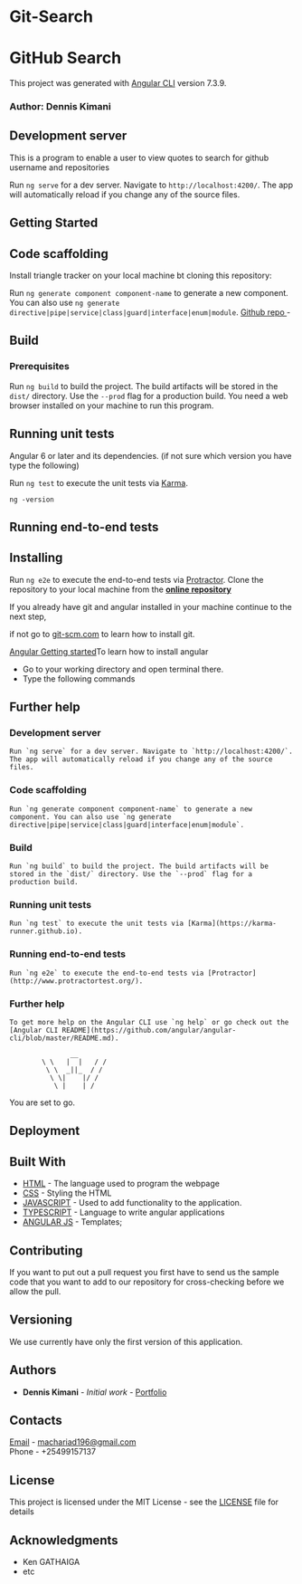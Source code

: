 # Git-Search
# GitHub Search

This project was generated with [Angular CLI](https://github.com/angular/angular-cli) version 7.3.9.
### Author: Dennis Kimani

## Development server
This is a program to enable a user to view quotes to search for github username and repositories

Run `ng serve` for a dev server. Navigate to `http://localhost:4200/`. The app will automatically reload if you change any of the source files.
## Getting Started

## Code scaffolding
Install triangle tracker on your local machine bt cloning this repository:

Run `ng generate component component-name` to generate a new component. You can also use `ng generate directive|pipe|service|class|guard|interface|enum|module`.
[Github repo ](https://github.com/dennis027/Github-Search.git) - 

## Build
### Prerequisites

Run `ng build` to build the project. The build artifacts will be stored in the `dist/` directory. Use the `--prod` flag for a production build.
You need a web browser installed on your machine to run this program.

## Running unit tests
Angular 6 or later and its dependencies.
(if not sure which version you have type the following)

Run `ng test` to execute the unit tests via [Karma](https://karma-runner.github.io).
```
ng -version
```

## Running end-to-end tests
## Installing

Run `ng e2e` to execute the end-to-end tests via [Protractor](http://www.protractortest.org/).
Clone the repository to your local machine from the **[online repository]()**

If you already have git and angular installed in your machine continue to the next step,

if not go to [git-scm.com](https://git-scm.com/book/en/v2/Getting-Started-Installing-Git) to learn how to install git.

[Angular Getting started](https://angular.io)To learn how to install angular

- Go to your working directory and open terminal there.
- Type the following commands

## Further help

### Development server
```
Run `ng serve` for a dev server. Navigate to `http://localhost:4200/`. The app will automatically reload if you change any of the source files.
```

### Code scaffolding
```
Run `ng generate component component-name` to generate a new component. You can also use `ng generate directive|pipe|service|class|guard|interface|enum|module`.
```
### Build
```
Run `ng build` to build the project. The build artifacts will be stored in the `dist/` directory. Use the `--prod` flag for a production build.
```
### Running unit tests
```
Run `ng test` to execute the unit tests via [Karma](https://karma-runner.github.io).
```
### Running end-to-end tests
```
Run `ng e2e` to execute the end-to-end tests via [Protractor](http://www.protractortest.org/).
```
### Further help
```
To get more help on the Angular CLI use `ng help` or go check out the [Angular CLI README](https://github.com/angular/angular-cli/blob/master/README.md).
```

```
               __
        \ \   |  |   / /
         \ \  _||_  / /
          \ \|    |/ /
           \ |    | /
```

You are set to go.




## Deployment



## Built With

- [HTML](https://developer.mozilla.org/en-US/docs/Web/HTML) - The language used to program the webpage
- [CSS](https://developer.mozilla.org/en-US/docs/Web/CSS) - Styling the HTML
- [JAVASCRIPT](https://developer.mozilla.org/en-US/docs/Web/JavaScript) - Used to add functionality to the application.
- [TYPESCRIPT](https://www.typescriptlang.org/) - Language to write  angular applications
- [ANGULAR JS](https://angular.io) - Templates;

## Contributing

If you want to put out a pull request you first have to send us the sample code that you want to add to our repository for cross-checking before we allow the pull.

## Versioning

We use currently have only the first version of this application.

## Authors

- **Dennis Kimani** - _Initial work_ - [Portfolio]()

## Contacts

[Email](https://mail.google.com) - machariad196@gmail.com <br>
Phone - +25499157137

## License

This project is licensed under the MIT License - see the [LICENSE](LICENSE) file for details

## Acknowledgments

- Ken GATHAIGA
- etc